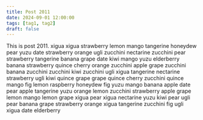 ```yaml
---
title: Post 2011
date: 2024-09-01 12:00:00
tags: [tag1, tag2]
draft: false
---
```

This is post 2011.
xigua
xigua
strawberry
lemon
mango
tangerine
honeydew
pear
yuzu
date
strawberry
orange
ugli
zucchini
nectarine
zucchini
pear
strawberry
tangerine
banana
grape
date
kiwi
mango
yuzu
elderberry
banana
strawberry
quince
cherry
orange
zucchini
apple
grape
zucchini
banana
zucchini
zucchini
kiwi
zucchini
ugli
xigua
tangerine
nectarine
strawberry
ugli
kiwi
quince
grape
grape
quince
cherry
zucchini
quince
mango
fig
lemon
raspberry
honeydew
fig
yuzu
mango
banana
apple
date
pear
apple
tangerine
yuzu
orange
lemon
zucchini
strawberry
apple
grape
lemon
mango
lemon
grape
xigua
pear
xigua
nectarine
yuzu
kiwi
pear
ugli
pear
banana
grape
strawberry
orange
xigua
tangerine
zucchini
fig
ugli
xigua
date
elderberry
